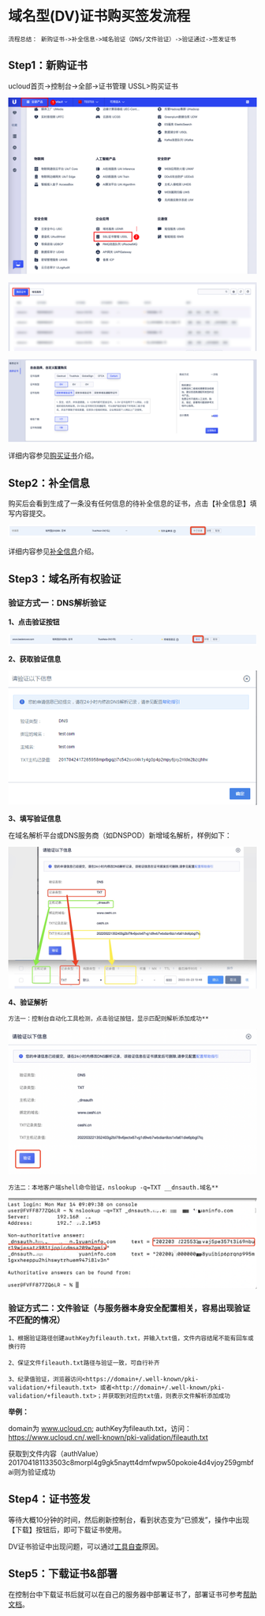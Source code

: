 

# 域名型(DV)证书购买签发流程

    流程总结： 新购证书->补全信息->域名验证（DNS/文件验证）->验证通过->签发证书


## Step1：新购证书

ucloud首页-\>控制台-\>全部-\>证书管理 USSL\>购买证书

![](/images/rk1.png)

![](/images/rk2.png)

![](/images/xzzs.png)

详细内容参见[购买证书](/ussl/operate/buy)介绍。

## Step2：补全信息

   购买后会看到生成了一条没有任何信息的待补全信息的证书，点击【补全信息】填写内容提交。

![](/images/procedure/待补全信息.png)

详细内容参见[补全信息](ussl/operate/complete)介绍。

## Step3：域名所有权验证

### 验证方式一：DNS解析验证

**1、点击验证按钮**


![](/images/procedure/验证按钮.png)

**2、获取验证信息**

![](/images/operate/dns验证.png)

**3、填写验证信息**

在域名解析平台或DNS服务商（如DNSPOD）新增域名解析，样例如下：

![](/images/operate/DNS解析配置.png)

**4、验证解析**

    方法一：控制台自动化工具检测，点击验证按钮，显示匹配则解析添加成功**
   
![](/images/operate/解析验证.png)
    
    方法二：本地客户端shell命令验证，nslookup -q=TXT __dnsauth.域名**
    
![](/images/operate/手动解析.png)
   



### 验证方式二：文件验证（与服务器本身安全配置相关，容易出现验证不匹配的情况）



    1、根据验证路径创建authKey为fileauth.txt，并输入txt值，文件内容结尾不能有回车或换行符

    2、保证文件fileauth.txt路径与验证一致，可自行补齐

    3、纪录值验证，浏览器访问<https://domain+/.well-known/pki-validation/+fileauth.txt> 或者<http://domain+/.well-known/pki-validation/+fileauth.txt>；并获取到对应的txt值，则表示文件解析添加成功


**举例：** 

domain为 www.ucloud.cn; authKey为fileauth.txt，访问：<https://www.ucloud.cn/.well-known/pki-validation/fileauth.txt>

获取到文件内容（authValue）201704181133503c8morpl4g9gk5naytt4dmfwpw50pokoie4d4vjoy259gmbfai则为验证成功




## Step4：证书签发

等待大概10分钟的时间，然后刷新控制台，看到状态变为“已颁发”，操作中出现【下载】按钮后，即可下载证书使用。

DV证书验证中出现问题，可以通过[工具自查](ussl/faq/dv)原因。

## Step5：下载证书&部署

在控制台中下载证书后就可以在自己的服务器中部署证书了，部署证书可参考[帮助文档](ussl/install)。

